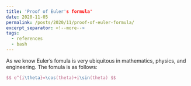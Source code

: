 ```yaml
---
title: 'Proof of Euler's formula'
date: 2020-11-05
permalink: /posts/2020/11/proof-of-euler-formula/
excerpt_separator: <!--more-->
tags:
  - references
  - bash
---
```


As we know Euler’s fomula is very ubiquitous in mathematics, physics, and engineering. The fomula is as follows:
```Latex
$$ e^{i\theta}=\cos(theta)+i\sin(theta) $$
```
